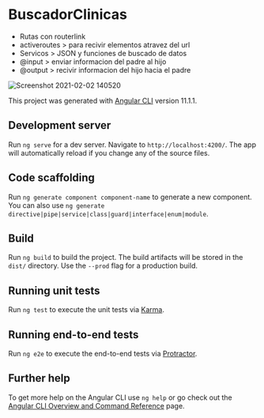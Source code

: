 # BuscadorClinicas

- Rutas con routerlink
- activeroutes > para recivir elementos atravez del url
- Servicos > JSON y funciones de buscado de datos
- @input > enviar informacion del padre al hijo
- @output > recivir informacion del hijo hacia el padre


![Screenshot 2021-02-02 140520](https://user-images.githubusercontent.com/46875264/106649530-b8b37800-655f-11eb-9017-45f4780426c4.png)





This project was generated with [Angular CLI](https://github.com/angular/angular-cli) version 11.1.1.

## Development server

Run `ng serve` for a dev server. Navigate to `http://localhost:4200/`. The app will automatically reload if you change any of the source files.

## Code scaffolding

Run `ng generate component component-name` to generate a new component. You can also use `ng generate directive|pipe|service|class|guard|interface|enum|module`.

## Build

Run `ng build` to build the project. The build artifacts will be stored in the `dist/` directory. Use the `--prod` flag for a production build.

## Running unit tests

Run `ng test` to execute the unit tests via [Karma](https://karma-runner.github.io).

## Running end-to-end tests

Run `ng e2e` to execute the end-to-end tests via [Protractor](http://www.protractortest.org/).

## Further help

To get more help on the Angular CLI use `ng help` or go check out the [Angular CLI Overview and Command Reference](https://angular.io/cli) page.
